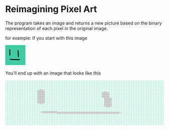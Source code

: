 # Reimagining Pixel Art

The program takes an image and returns a new picture based on the binary representation
of each pixel in the original image.

for example:
If you start with this image

![](images/bad_smile.png)

You'll end up with an image that looks like this

![](images/hex_bad_smile.png)
